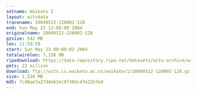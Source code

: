 ```yaml
---
setname: Waikato I
layout: witsdata
tracename: 20040522-120002-128
end: Sun May 23 12:00:00 2004
originalname: 20040522-120002-128
gzsize: 542 MB
len: 11:59:59
start: Sun May 23 00:00:02 2004
totalwirelen: 7,158 MB
ripedownload: https://data-repository.ripe.net/datasets/wits-archive/waikato/1/20040522-120002-128.gz
pkts: 22 million
download: ftp://wits.cs.waikato.ac.nz/waikato/1/20040522-120002-128.gz
size: 1,524 MB
md5: 7c48ae7a27d4ab2ec8f38dc47e22b7e9
---
```

